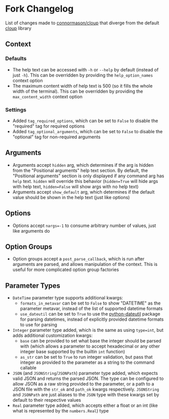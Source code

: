 # Fork Changelog

List of changes made to [connormason/cloup](https://github.com/connormason/cloup) that diverge from the default
[cloup](https://github.com/janluke/cloup) library

## Context
### Defaults
- The help text can be accessed with `-h` or `--help` by default (instead of just `-h`). This can be overridden by
providing the `help_option_names` context option
- The maximum content width of help text is 500 (so it fills the whole width of the terminal). This can be overridden
by providing the `max_content_width` context option

### Settings
- Added `tag_required_options`, which can be set to `False` to disable the "required" tag for required options
- Added `tag_optional_arguments`, which can be set to `False` to disable the "optional" tag for non-required arguments

## Arguments
- Arguments accept `hidden` arg, which determines if the arg is hidden from the "Positional arguments" help text
section. By default, the "Positional arguments" section is only displayed if any command arg has `help` text. `hidden`
will override this behavior (`hidden=True` will hide args with help text, `hidden=False` will show args with no help
text)
- Arguments accept `show_default` arg, which determines if the default value should be shown in the help text (just
like options)

## Options
- Options accept `nargs=-1` to consume arbitrary number of values, just like arguments do

## Option Groups
- Option groups accept a `post_parse_callback`, which is run after arguments are parsed, and allows manipulation of the
context. This is useful for more complicated option group factories

## Parameter Types
- `DateTime` parameter type supports additional kwargs:
  - `formats_in_metavar` can be set to `False` to show "DATETIME" as the parameter metavar, instead of the list of
    supported datetime formats
  - `use_dateutil` can be set to `True` to use the [python-dateutil](https://github.com/dateutil/dateutil) package for
    parsing datetimes, instead of explicitly provided datetime formats to use for parsing
- `Integer` parameter type added, which is the same as using `type=int`, but adds additional customization kwargs:
  - `base` can be provided to set what base the integer should be parsed with (which allows a parameter to accept
    hexadecimal or any other integer base supported by the builtin `int` function)
  - `as_str` can be set to `True` to run integer validation, but pass that integer as provided to the parameter as a
    string to the command callable
- `JSON` (and `JSONString`/`JSONPath`) parameter type added, which expects valid JSON and returns the parsed JSON. The
  type can be configured to allow JSON as a raw string provided to the parameter, or a path to a JSON file with the
  `str_ok` and `path_ok` kwargs respectively. `JSONString` and `JSONPath` are just aliases to the `JSON` type with these
  kwargs set by default to their respective values
- `Real` parameter type added, which accepts either a float or an int (like what is represented by the `numbers.Real`)
  type
